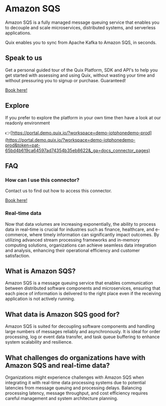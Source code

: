 <!--[tech-name]-->
# Amazon SQS

<!--[blurb-about-tech]-->
Amazon SQS is a fully managed message queuing service that enables you to decouple and scale microservices, distributed systems, and serverless applications.

Quix enables you to sync from Apache Kafka <span id="to_or_from">to</span> <span id="techname">Amazon SQS</span>, in seconds.

## Speak to us

Get a personal guided tour of the Quix Platform, SDK and API's to help you get started with assessing and using Quix, without wasting your time and without pressuring you to signup or purchase. Guaranteed!

[Book here!](https://quix.io/book-a-demo)

## Explore

If you prefer to explore the platform in your own time then have a look at our readonly environment

👉[https://portal.demo.quix.io/?workspace=demo-iotphonedemo-prod](https://portal.demo.quix.io/?workspace=demo-iotphonedemo-prod&token=pat-65bd4b619ca64597ad74354b35eb8622&_ga=docs_connector_pages)

## FAQ 

### How can I use this connector?

Contact us to find out how to access this connector.

[Book here!](https://quix.io/book-a-demo)

### Real-time data

Now that data volumes are increasing exponentially, the ability to process data in real-time is crucial for industries such as finance, healthcare, and e-commerce, where timely information can significantly impact outcomes. By utilizing advanced stream processing frameworks and in-memory computing solutions, organizations can achieve seamless data integration and analysis, enhancing their operational efficiency and customer satisfaction.

## What is <span id="techname">Amazon SQS</span>?

<!--[tech-seo-text]-->
Amazon SQS is a message queuing service that enables communication between distributed software components and microservices, ensuring that each piece of information is delivered to the right place even if the receiving application is not actively running.

## What data is <span id="techname">Amazon SQS</span> good for?

<!--[tech-data-seo-text]-->
Amazon SQS is suited for decoupling software components and handling large numbers of messages reliably and asynchronously. It is ideal for order processing, log or event data transfer, and task queue buffering to enhance system scalability and resilience.

## What challenges do organizations have with <span id="techname">Amazon SQS</span> and real-time data?

<!--[tech-challenges-seo-text]-->
Organizations might experience challenges with Amazon SQS when integrating it with real-time data processing systems due to potential latencies from message queuing and processing delays. Balancing processing latency, message throughput, and cost efficiency requires careful management and system architecture planning.